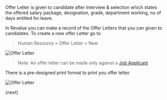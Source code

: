 Offer Letter is given to candidate after Interview & selection which states the offered salary package, 
designation, grade, department working, no of days entitled for leave.

In Revalue you can make a record of the Offer Letters that you can given to candidates. To create a new offer Letter go to 

> Human Resource > Offer Letter > New

<img class="screenshot" alt="Offer Letter" src="{{docs_base_url}}/assets/img/human-resources/offer-letter.png">

> Note: An offer letter can be made only against a [Job Applicant]({{docs_base_url}}/user/manual/en/human-resources/job-applicant.html)

There is a pre-designed print format to print you offer letter.

<img class="screenshot" alt="Offer Letter" src="{{docs_base_url}}/assets/img/human-resources/offer-letter-print.png">

{next}